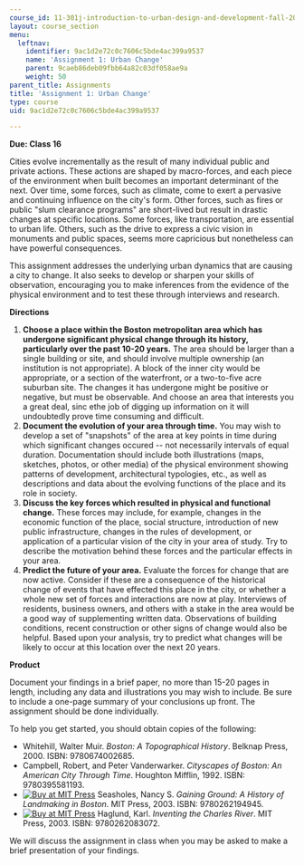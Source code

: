 ```yaml
---
course_id: 11-301j-introduction-to-urban-design-and-development-fall-2016
layout: course_section
menu:
  leftnav:
    identifier: 9ac1d2e72c0c7606c5bde4ac399a9537
    name: 'Assignment 1: Urban Change'
    parent: 9caeb86deb09fbb64a82c03df058ae9a
    weight: 50
parent_title: Assignments
title: 'Assignment 1: Urban Change'
type: course
uid: 9ac1d2e72c0c7606c5bde4ac399a9537

---
```


**Due: Class 16**

Cities evolve incrementally as the result of many individual public and private actions. These actions are shaped by macro-forces, and each piece of the environment when built becomes an important determinant of the next. Over time, some forces, such as climate, come to exert a pervasive and continuing influence on the city's form. Other forces, such as fires or public "slum clearance programs" are short-lived but result in drastic changes at specific locations. Some forces, like transportation, are essential to urban life. Others, such as the drive to express a civic vision in monuments and public spaces, seems more capricious but nonetheless can have powerful consequences.

This assignment addresses the underlying urban dynamics that are causing a city to change. It also seeks to develop or sharpen your skills of observation, encouraging you to make inferences from the evidence of the physical environment and to test these through interviews and research.

**Directions**

1.  **Choose a place within the Boston metropolitan area which has undergone significant physical change through its history, particularly over the past 10-20 years.** The area should be larger than a single building or site, and should involve multiple ownership (an institution is not appropriate). A block of the inner city would be appropriate, or a section of the waterfront, or a two-to-five acre suburban site. The changes it has undergone might be positive or negative, but must be observable. And choose an area that interests you a great deal, sinc ethe job of digging up information on it will undoubtedly prove time consuming and difficult.
2.  **Document the evolution of your area through time.** You may wish to develop a set of "snapshots" of the area at key points in time during which significant changes occured -- not necessarily intervals of equal duration. Documentation should include both illustrations (maps, sketches, photos, or other media) of the physical environment showing patterns of development, architectural typologies, etc., as well as descriptions and data about the evolving functions of the place and its role in society.
3.  **Discuss the key forces which resulted in physical and functional change.** These forces may include, for example, changes in the economic function of the place, social structure, introduction of new public infrastructure, changes in the rules of development, or application of a particular vision of the city in your area of study. Try to describe the motivation behind these forces and the particular effects in your area.
4.  **Predict the future of your area.** Evaluate the forces for change that are now active. Consider if these are a consequence of the historical change of events that have effected this place in the city, or whether a whole new set of forces and interactions are now at play. Interviews of residents, business owners, and others with a stake in the area would be a good way of supplementing written data. Observations of building conditions, recent construction or other signs of change would also be helpful. Based upon your analysis, try to predict what changes will be likely to occur at this location over the next 20 years.

**Product**

Document your findings in a brief paper, no more than 15-20 pages in length, including any data and illustrations you may wish to include. Be sure to include a one-page summary of your conclusions up front. The assignment should be done individually.

To help you get started, you should obtain copies of the following:

*   Whitehill, Walter Muir. _Boston: A Topographical History_. Belknap Press, 2000. ISBN: 9780674002685.
*   Campbell, Robert, and Peter Vanderwarker. _Cityscapes of Boston: An American City Through Time_. Houghton Mifflin, 1992. ISBN: 9780395581193.
*   [![Buy at MIT Press](/images/mp_logo.gif)](https://mitpress.mit.edu/9780262194945) Seasholes, Nancy S. _Gaining Ground: A History of Landmaking in Boston_. MIT Press, 2003. ISBN: 9780262194945.
*   [![Buy at MIT Press](/images/mp_logo.gif)](https://mitpress.mit.edu/9780262083072) Haglund, Karl. _Inventing the Charles River_. MIT Press, 2003. ISBN: 9780262083072.

We will discuss the assignment in class when you may be asked to make a brief presentation of your findings.